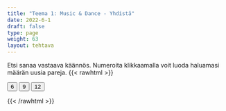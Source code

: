 ```yaml
---
title: "Teema 1: Music & Dance - Yhdistä"
date: 2022-6-1
draft: false
type: page
weight: 63
layout: tehtava
---
```

Etsi sanaa vastaava käännös. Numeroita klikkaamalla voit luoda haluamasi määrän uusia pareja.
{{< rawhtml >}}
<link rel="stylesheet" type="text/css" href="/css/yhdistely.css"/>
<div id="nappulat">
    <button id="kuusi">
    6
    </button>
    <button id="yhdeksän">
    9
    </button>
    <button id="kakstoista">
    12
    </button>
    </div>
<div id="tehtava" class="grid grid-cols-2">
 <div><ul id="terms"> </ul></div>
 <div><ul id="defs"> </ul></div>

</div>

<script> 
 
 //Execute a JavaScript immediately after a page has been loaded
window.onload = function() {

  //Data for terms and definitions. This can be stored in a separate .js file, in a JSON file or here in the main file
   var data = {
    terms: [{
     index: 0, text: 'acoustic'
}, { index: 1, text: 'arrange'
}, { index: 2, text: 'brass band'
}, { index: 3, text: 'choir'
}, { index: 4, text: 'chord'
}, { index: 5, text: 'chorus, refrain'
}, { index: 6, text: 'compose'
}, { index: 7, text: 'concert'
}, { index: 8, text: 'conduct'
}, { index: 9, text: 'encore'
}, { index: 10, text: 'gig'
}, { index: 11, text: 'headphones'
}, { index: 12, text: 'hymn'
}, { index: 13, text: 'instrument'
}, { index: 14, text: 'key'
}, { index: 15, text: 'keyboard'
}, { index: 16, text: 'lyrics'
}, { index: 17, text: 'major'
}, { index: 18, text: 'medley'
}, { index: 19, text: 'minor'
}, { index: 20, text: 'musician'
}, { index: 21, text: 'national anthem'
}, { index: 22, text: 'note'
}, { index: 23, text: 'orchestra'
}, { index: 24, text: 'percussion'
}, { index: 25, text: 'record'
}, { index: 26, text: 'record label'
}, { index: 27, text: 'riff'
}, { index: 28, text: 'sheet music, score'
}, { index: 29, text: 'speakers'
}, { index: 30, text: 'stream'
}, { index: 31, text: 'strings'
}, { index: 32, text: 'track'
}, { index: 33, text: 'verse'
}, { index: 34, text: 'vocals'
}, { index: 35, text: 'audition'
}, { index: 36, text: 'bar, measure'
}, { index: 37, text: 'beat'
}, { index: 38, text: 'contemporary'
}, { index: 39, text: 'folk'
}, { index: 40, text: 'genre'
}, { index: 41, text: 'improvise'
}, { index: 42, text: 'interpret'
}, { index: 43, text: 'perform'
}, { index: 44, text: 'rhythm'
}, { index: 45, text: 'tempo'
}, { index: 46, text: 'ball'
}, { index: 47, text: 'ballet'
}, { index: 48, text: 'ballroom dance, partner dance'
}, { index: 49, text: 'choreography, piece, routine'
}, { index: 50, text: 'footwork'
}, { index: 51, text: 'move(ment)'
}, { index: 52, text: 'pirouette'
}, { index: 53, text: 'position'
}, { index: 54, text: 'prom'
}, { index: 55, text: 'sequence'
}, { index: 56, text: 'step'
}, { index: 57, text: 'street dance'
}, { index: 58, text: 'stretching'
}, { index: 59, text: 'tap dance'
}, { index: 60, text: 'warm up'
},

    ],

  definitions: [{
     index: 0, text: 'akustinen, ilman sähköisiä vahvistimia soitettu'
}, { index: 1, text: 'sovittaa'
}, { index: 2, text: '(vaski)puhallinorkesteri'
}, { index: 3, text: 'kuoro'
}, { index: 4, text: 'sointu'
}, { index: 5, text: 'kertosäe'
}, { index: 6, text: 'säveltää'
}, { index: 7, text: 'konsertti'
}, { index: 8, text: 'johtaa orkesteria'
}, { index: 9, text: 'ylimääräinen numero itse esityksen jälkeen'
}, { index: 10, text: 'keikka'
}, { index: 11, text: 'kuulokkeet'
}, { index: 12, text: 'hymni, virsi'
}, { index: 13, text: 'soitin, instrumentti'
}, { index: 14, text: 'sävellaji'
}, { index: 15, text: 'kosketinsoitin, koskettimet'
}, { index: 16, text: 'sanoitukset, lyriikat'
}, { index: 17, text: 'duuri'
}, { index: 18, text: 'potpuri, sikermä'
}, { index: 19, text: 'molli'
}, { index: 20, text: 'muusikko'
}, { index: 21, text: 'kansallislaulu'
}, { index: 22, text: 'nuotti, sävel'
}, { index: 23, text: 'orkesteri'
}, { index: 24, text: 'lyömäsoittimet'
}, { index: 25, text: '(ääni)levy, äänittää, levyttää'
}, { index: 26, text: 'levy-yhtiö'
}, { index: 27, text: 'riffi, lyhyt toistuva sävelkulku'
}, { index: 28, text: 'nuotit, partituuri'
}, { index: 29, text: 'kaiuttimet'
}, { index: 30, text: 'kuunnella suoratoistona'
}, { index: 31, text: 'jousisoittimet'
}, { index: 32, text: '(ääni)raita, kappale'
}, { index: 33, text: 'säkeistö'
}, { index: 34, text: 'laulu(osuudet)'
}, { index: 35, text: 'koe-esiintyä, koe-esiintyminen'
}, { index: 36, text: 'tahti'
}, { index: 37, text: 'isku'
}, { index: 38, text: 'nykymusiikki, -tanssi'
}, { index: 39, text: 'kansanmusiikki, -tanssi'
}, { index: 40, text: 'tyylilaji, genre'
}, { index: 41, text: 'improvisoida'
}, { index: 42, text: 'tulkita'
}, { index: 43, text: 'esiintyä'
}, { index: 44, text: 'rytmi'
}, { index: 45, text: 'tempo, nopeus'
}, { index: 46, text: 'tanssiaiset'
}, { index: 47, text: 'baletti'
}, { index: 48, text: 'paritanssi'
}, { index: 49, text: 'koreografia'
}, { index: 50, text: 'jalkatyöskentely, -tekniikka'
}, { index: 51, text: 'liike'
}, { index: 52, text: 'piruetti'
}, { index: 53, text: 'asento'
}, { index: 54, text: 'koulutanssiaiset'
}, { index: 55, text: 'sarja'
}, { index: 56, text: 'askel'
}, { index: 57, text: 'katutanssi'
}, { index: 58, text: 'venyttely'
}, { index: 59, text: 'steppi'
}, { index: 60, text: 'lämmitellä'

},

    ],
    //this creates matches for indexes. This is a sort of an Answer Sheet
    pairs: {
      0: 0,
      1: 1,
      2: 2,
      3: 3,
      4: 4,
      5: 5,
      6: 6,
      7: 7,
      8: 8,
      9: 9,
      10: 10,
      11: 11,
      12: 12,
      13: 13,
      14: 14,
      15: 15,
      16: 16,
      17: 17,
      18: 18,
      19: 19,
      20: 20,
      21: 21,
      22: 22,
      23: 23,
      24: 24,
      25: 25,
      26: 26,
      27: 27,
      28: 28,
      29: 29,
      30: 30,
      31: 31,
      32: 32,
      33: 33,
      34: 34,
      35: 35,
      36: 36,
      37: 37,
      38: 38,
      39: 39,
      40: 40,
      41: 41,
      42: 42,
      43: 43,
      44: 44,
      45: 45,
      46: 46,
      47: 47,
      48: 48,
      49: 49,
      50: 50,
      51: 51,
      52: 52,
      53: 53,
      54: 54,
      55: 55,
      56: 56,
      57: 57,
      58: 58,
      59: 59,
      60: 60,
    }
  };
    
for (var a=[],i=0;i<61;++i) a[i]=i;

function shufflee(array) {
  var tmp, current, top = array.length;
  if(top) while(--top) {
    current = Math.floor(Math.random() * (top + 1));
    tmp = array[current];
    array[current] = array[top];
    array[top] = tmp;
  }
  return array;
}

a = shufflee(a);
  

  var selectedTerm = null, //to make sure none is selected onload
    selectedDef = null,
    termsContainer = document.querySelector("#terms"), //list of terms
    defsContainer = document.querySelector("#defs"); //list of definitions

  //This function takes two arguments, that is one term and one def to compare if they match. It returns True or False after compairing values of the "pairs" object property.     
  function isMatch(termIndex, defIndex) {
    return data.pairs[termIndex] === defIndex;
  }

  //This function adds HTML elements and content to the specified container (UL).
  function createListHTML(list, container) {
    container.innerHTML = ""; //first, clean up any existing LI elements
    for (var i = 0; i < 61; i++) {
      container.innerHTML = container.innerHTML + "<li data-index='" + list[i]["index"] + "'>" + "<span>" + list[i]["text"] + "</span>" + "</li>";

    }
  }

function addCSS(css){
  var elem=document.createElement('style');
  if(elem.styleSheet && !elem.sheet)elem.styleSheet.cssText=css;
  else elem.appendChild(document.createTextNode(css));
  document.getElementsByTagName('head')[0].appendChild(elem); 
}

  createListHTML(data.terms, termsContainer);
  createListHTML(data.definitions, defsContainer);

  //listen for a "click" event on a list of Terms and store the clicked object in the target object
  termsContainer.addEventListener("click", function(e) {
    var target = e.target.parentNode;
    if (target.className === "score")
      return;
    var termIndex = Number(target.getAttribute("data-index"));
    //the condition is that only one LI can be selected
    if (selectedTerm !== null && selectedTerm !== termIndex) {
      termsContainer.querySelector("li[data-index='" + selectedTerm + "']").removeAttribute("data-selected");
    }

    //deletion of the decoration
    if (target.hasAttribute("data-selected")) {
      target.removeAttribute("data-selected");
      selectedTerm = null;
    }
    //selecting on click	
    else {
      target.setAttribute("data-selected", true);
      selectedTerm = termIndex;
    }

    if (selectedTerm !== null && selectedDef !== null) {
      var term = document.querySelector("#terms [data-index='" + selectedTerm + "']");
      var def = document.querySelector("#defs [data-index='" + selectedDef + "']");
      if (isMatch(selectedTerm, selectedDef)) {
				term.className = "score";
        def.className = "score";
  			numero++;
   			term.style.order = (numero);
   			def.style.order = (numero);
            }
      selectedTerm = null;
      selectedDef = null;
      term.removeAttribute("data-selected");
      def.removeAttribute("data-selected");
			    }
  })

  defsContainer.addEventListener("click", function(e) {
    var target = e.target.parentNode;
    if (target.className === "score")
      return;
    var defIndex = Number(target.getAttribute("data-index"));
    var defText = Number(target.getAttribute("data-index"))

    if (selectedDef !== null && selectedDef !== defIndex) {
      defsContainer.querySelector("li[data-index='" + selectedDef + "']").removeAttribute("data-selected");
    }

    if (target.hasAttribute("data-selected"))
      target.removeAttribute("data-selected");
    else
      target.setAttribute("data-selected", true);
    selectedDef = Number(target.getAttribute("data-index"));
    if (selectedTerm !== null && selectedDef !== null) {
      //var term = document.querySelector("#terms [data-index='"+selectedTerm+"']");
      var term = termsContainer.querySelector("[data-index='" + selectedTerm + "']");
      //var def = document.querySelector("#defs [data-index='"+selectedDef+"']");
      var def = defsContainer.querySelector("[data-index='" + selectedDef + "']");
      if (isMatch(selectedTerm, selectedDef)) {
				term.className = "score";
        def.className = "score";
  			numero++;
   			term.style.order = (numero);
   			def.style.order = (numero);
       }
      
      selectedTerm = null; //poista napautusten valinta
      selectedDef = null; //poista napautusten valinta
      term.removeAttribute("data-selected");
      def.removeAttribute("data-selected");
    }
  })

  function shuffle() {
    randomSort(data.terms)
    randomSort(data.definitions)
    createListHTML(data.terms, termsContainer)
    createListHTML(data.definitions, defsContainer)
    addCSS("div#tehtava li[data-index]{display: none;}")
    addCSS("div#tehtava li[data-index='" + a[0] + "']{display: flex;}")
		addCSS("div#tehtava li[data-index='" + a[1] + "']{display: flex;}")
    addCSS("div#tehtava li[data-index='" + a[2] + "']{display: flex;}")
    addCSS("div#tehtava li[data-index='" + a[3] + "']{display: flex;}")
    addCSS("div#tehtava li[data-index='" + a[4] + "']{display: flex;}")
    addCSS("div#tehtava li[data-index='" + a[5] + "']{display: flex;}")
  }
  
    function shuffle9() {
    randomSort(data.terms)
    randomSort(data.definitions)
    createListHTML(data.terms, termsContainer)
    createListHTML(data.definitions, defsContainer)
		addCSS("div#tehtava li[data-index]{display: none;}")
    addCSS("div#tehtava li[data-index='" + a[0] + "']{display: flex;}")
		addCSS("div#tehtava li[data-index='" + a[1] + "']{display: flex;}")
    addCSS("div#tehtava li[data-index='" + a[2] + "']{display: flex;}")
    addCSS("div#tehtava li[data-index='" + a[3] + "']{display: flex;}")
    addCSS("div#tehtava li[data-index='" + a[4] + "']{display: flex;}")
    addCSS("div#tehtava li[data-index='" + a[5] + "']{display: flex;}")
    addCSS("div#tehtava li[data-index='" + a[6] + "']{display: flex;}")
    addCSS("div#tehtava li[data-index='" + a[7] + "']{display: flex;}")
    addCSS("div#tehtava li[data-index='" + a[8] + "']{display: flex;}")
  }
  
      function shuffle12() {
    randomSort(data.terms)
    randomSort(data.definitions)
    createListHTML(data.terms, termsContainer)
    createListHTML(data.definitions, defsContainer)
addCSS("div#tehtava li[data-index]{display: none;}")
    addCSS("div#tehtava li[data-index='" + a[0] + "']{display: flex;}")
		addCSS("div#tehtava li[data-index='" + a[1] + "']{display: flex;}")
    addCSS("div#tehtava li[data-index='" + a[2] + "']{display: flex;}")
    addCSS("div#tehtava li[data-index='" + a[3] + "']{display: flex;}")
    addCSS("div#tehtava li[data-index='" + a[4] + "']{display: flex;}")
    addCSS("div#tehtava li[data-index='" + a[5] + "']{display: flex;}")
    addCSS("div#tehtava li[data-index='" + a[6] + "']{display: flex;}")
    addCSS("div#tehtava li[data-index='" + a[7] + "']{display: flex;}")
    addCSS("div#tehtava li[data-index='" + a[8] + "']{display: flex;}")
    addCSS("div#tehtava li[data-index='" + a[9] + "']{display: flex;}")
		addCSS("div#tehtava li[data-index='" + a[10] + "']{display: flex;}")
    addCSS("div#tehtava li[data-index='" + a[11] + "']{display: flex;}")
    addCSS("div#tehtava li[data-index='" + a[12] + "']{display: flex;}")
  }
  
  
  function randomSort(array) {
    var currentIndex = array.length,
      temporaryValue, randomIndex;

    // While there remain elements to shuffle...

    while (currentIndex !== 0) {

      // Pick a remaining element...
      randomIndex = Math.floor(Math.random() * currentIndex);
      currentIndex -= 1;

      // And swap it with the current element. SWAP
      temporaryValue = array[currentIndex];
      array[currentIndex] = array[randomIndex];
      array[randomIndex] = temporaryValue;
    }

    return array;
  }

  shuffle(); 
  
  document.getElementById("kuusi").addEventListener("click", function() {
        shuffle();
        a = shufflee(a);
      }   
       )
  document.getElementById("yhdeksän").addEventListener("click", function() {
        shuffle9();
        a = shufflee(a);
      }   
       )
  document.getElementById("kakstoista").addEventListener("click", function() {
        shuffle12();
        a = shufflee(a);
      }   
       )
       
  }

var numero = 0;

</script>
{{< /rawhtml >}}